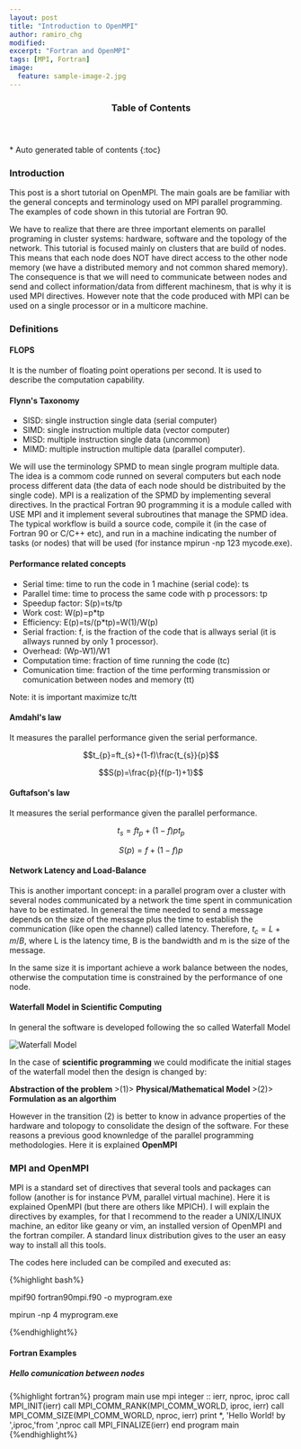 ```yaml
---
layout: post
title: "Introduction to OpenMPI"
author: ramiro_chg
modified:
excerpt: "Fortran and OpenMPI"
tags: [MPI, Fortran]
image:
  feature: sample-image-2.jpg
---
```



<section id="table-of-contents" class="toc">
  <header>
    <h3>Table of Contents</h3>
  </header>
<div id="drawer" markdown="1">
*  Auto generated table of contents
{:toc}
</div>
</section><!-- /#table-of-contents -->


### Introduction

This post is a short tutorial on OpenMPI. The main goals are be familiar with the
general concepts and terminology used on MPI parallel programming. The examples of code shown
in this tutorial are Fortran 90.

We have to realize that there are three important elements on parallel programing in cluster systems: hardware, software and the topology of the network. This tutorial is focused mainly on clusters that are build of nodes. This means that each node does NOT have direct access to the other node memory (we have a distributed memory and not common shared memory). The  consequence is that we will need to communicate between nodes and send and collect information/data from different machinesm, that is why it is used MPI directives. However note that the code produced with MPI can be used on a single processor or in a multicore machine.

### Definitions

#### FLOPS

It is the number of floating point operations per second. It is used to describe
the computation capability. 

#### Flynn's Taxonomy

- SISD: single instruction single data (serial computer)
- SIMD: single instruction multiple data (vector computer)
- MISD: multiple instruction single data (uncommon)
- MIMD: multiple instruction multiple data (parallel computer).

We will use the terminology SPMD to mean single program multiple data. The idea is a commom code runned on several computers but each node process different data (the data of each node should be distribuited by the single code). MPI is a realization of the  SPMD by implementing several directives. In the practical Fortran 90 programming it is a module called with USE MPI and it implement several subroutines that manage the SPMD idea. The typical workflow is build a source code, compile it (in the case of Fortran 90 or C/C++ etc), and run in a machine indicating the number of tasks (or nodes) that will be used (for instance mpirun -np 123 mycode.exe). 

#### Performance related concepts

- Serial time: time to run the code in 1 machine (serial code): ts
- Parallel time: time to process the same code with p processors: tp
- Speedup factor: S(p)=ts/tp
- Work cost: W(p)=p*tp
- Efficiency: E(p)=ts/(p*tp)=W(1)/W(p)
- Serial fraction: f, is the fraction of the code that is allways serial (it is allways runned
by only 1 processor).
- Overhead: (Wp-W1)/W1
- Computation time: fraction of time running the code (tc)
- Comunication time: fraction of the time performing transmission or comunication between nodes and memory (tt)

Note: it is important maximize tc/tt

#### Amdahl's law

It measures the parallel performance given the serial performance.

$$t_{p}=ft_{s}+(1-f)\frac{t_{s}}{p}$$

$$S(p)=\frac{p}{f(p-1)+1}$$

#### Guftafson's law

It measures the serial performance given the parallel performance.

$$t_{s}=ft_{p}+(1-f)pt_{p}$$

$$S(p)=f+(1-f)p$$

#### Network Latency and Load-Balance

This is another important concept: in a parallel program over a cluster with several nodes communicated by a network the time spent in communication have to be estimated. In general the time needed to send a message depends on the size of the message plus the time to establish the communication (like open the channel) called latency. Therefore, $t_{c}=L+m/B$, where L is the latency time, B is the bandwidth and m is the size of the message.

In the same size it is important achieve a work balance between the nodes, otherwise the computation time is constrained by the performance of one node.

#### Waterfall Model in Scientific Computing

In general the software is developed following the so called Waterfall Model

![Waterfall Model](http://codeloop.site88.net/se/images/waterfall.jpg)

In the case of **scientific programming** we could modificate the initial stages of the waterfall model then the design is changed by:

**Abstraction of the problem** >(1)> **Physical/Mathematical Model** >(2)> **Formulation as an algorthim**

However in the transition (2) is better to know in advance properties of the hardware and tolopogy to consolidate the design of the software. For these reasons a previous good knownledge of the parallel programming methodologies. Here it is explained **OpenMPI** 

### MPI and OpenMPI

MPI is a standard set of directives that several tools and packages can follow (another is for instance PVM, parallel virtual machine). Here it is explained OpenMPI (but there are others like MPICH). I will explain the directives by examples, for that I recommend to the reader a UNIX/LINUX machine, an editor like geany or vim, an installed version of OpenMPI and the fortran compiler. A standard linux distribution gives to the user an easy way to install all this tools.

The codes here included can be compiled and executed as:

{%highlight bash%}

mpif90 fortran90mpi.f90 -o myprogram.exe

mpirun -np 4 myprogram.exe

{%endhighlight%}

#### Fortran Examples

##### Hello comunication between nodes

{%highlight fortran%}
program main
    use mpi
    integer :: ierr, nproc, iproc
    call MPI_INIT(ierr)
    call MPI_COMM_RANK(MPI_COMM_WORLD, iproc, ierr)
    call MPI_COMM_SIZE(MPI_COMM_WORLD, nproc, ierr)
    print *, 'Hello World! by ',iproc,'from ',nproc
    call MPI_FINALIZE(ierr)
end program main
{%endhighlight%}
